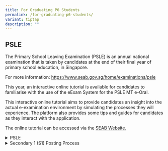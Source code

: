 ```yaml
---
title: For Graduating P6 Students
permalink: /for-graduating-p6-students/
variant: tiptap
description: ""
---
```

<h2>PSLE</h2>
<p>The Primary School Leaving Examination (PSLE) is an annual national examination&nbsp;that
is taken by candidates&nbsp;at the end of their final year of primary school
education, in Singapore.&nbsp;</p>
<p>For more information: <a href="https://www.seab.gov.sg/home/examinations/psle" rel="noopener nofollow" target="_blank">https://www.seab.gov.sg/home/examinations/psle</a>
</p>
<p>This year, an interactive online tutorial is available for candidates
to familiarise with the use of the eExam System for the PSLE MT e-Oral.</p>
<p>This interactive online tutorial aims to provide candidates an insight
into the actual e-examination environment by simulating the processes they
will experience. The platform also provides some tips and guides for candidates
as they interact with the application.</p>
<p>The online tutorial can be accessed via the <a href="https://www.seab.gov.sg/home/examinations/e-exam-resources" rel="noopener nofollow" target="_blank">SEAB Website.</a>
</p>
<p></p>
<div data-type="detailGroup" class="isomer-accordion isomer-accordion-white">
<details class="isomer-details">
<summary>PSLE</summary>
<div data-type="detailsContent" class="isomer-details-content">
<p></p>
</div>
</details>
<details class="isomer-details">
<summary>Secondary 1 (S1) Posting Process</summary>
<div data-type="detailsContent" class="isomer-details-content">
<p></p>
</div>
</details>
</div>
<p></p>